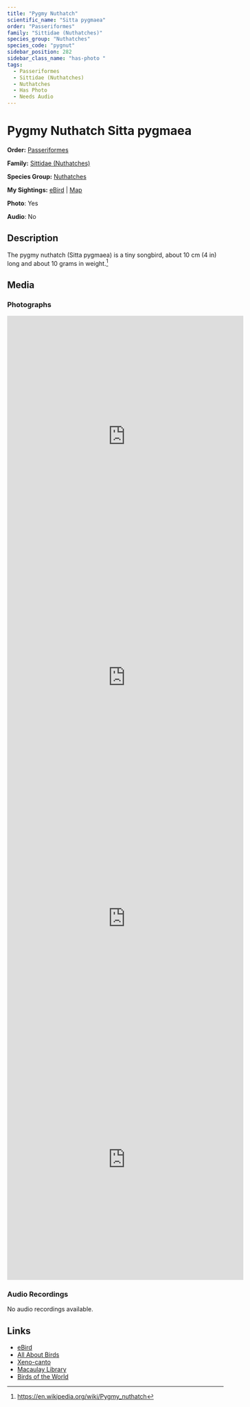 ```yaml
---
title: "Pygmy Nuthatch"
scientific_name: "Sitta pygmaea"
order: "Passeriformes"
family: "Sittidae (Nuthatches)"
species_group: "Nuthatches"
species_code: "pygnut"
sidebar_position: 282
sidebar_class_name: "has-photo "
tags: 
  - Passeriformes
  - Sittidae (Nuthatches)
  - Nuthatches
  - Has Photo
  - Needs Audio
---
```


# Pygmy Nuthatch <span className='sci_name'>Sitta pygmaea</span>

**Order:** [Passeriformes](/tags/passeriformes)

**Family:** [Sittidae (Nuthatches)](/tags/sittidae-nuthatches)

**Species Group:** [Nuthatches](/tags/nuthatches)

**My Sightings:** [eBird](https://ebird.org/lifelist?r=world&time=life&spp=pygnut) | [Map](/map?species_code=pygnut)

**Photo**: Yes 

**Audio**: No

## Description
The pygmy nuthatch (Sitta pygmaea) is a tiny songbird, about 10 cm (4 in) long and about 10 grams in weight.[^1]

[^1]: https://en.wikipedia.org/wiki/Pygmy_nuthatch

## Media
### Photographs
<iframe src="https://macaulaylibrary.org/asset/615266972/embed" width="550" height="560" frameborder="0" allowfullscreen></iframe>
<iframe src="https://macaulaylibrary.org/asset/615266973/embed" width="550" height="560" frameborder="0" allowfullscreen></iframe>
<iframe src="https://macaulaylibrary.org/asset/615266974/embed" width="550" height="560" frameborder="0" allowfullscreen></iframe>
<iframe src="https://macaulaylibrary.org/asset/615266975/embed" width="550" height="560" frameborder="0" allowfullscreen></iframe>

### Audio Recordings
No audio recordings available.

## Links
* [eBird](https://ebird.org/species/pygnut) 
* [All About Birds](https://www.allaboutbirds.org/guide/pygnut) 
* [Xeno-canto](https://www.xeno-canto.org/species/sitta-pygmaea) 
* [Macaulay Library](https://search.macaulaylibrary.org/catalog?taxonCode=pygnut&sort=rating_rank_desc)
* [Birds of the World](https://birdsoftheworld.org/bow/species/pygnut)
